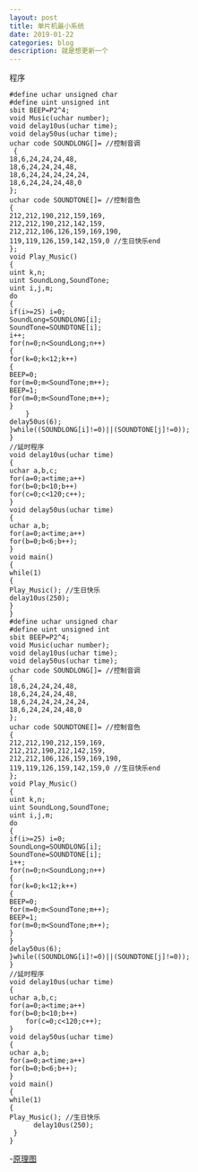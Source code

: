 ```yaml
---
layout: post
title: 单片机最小系统
date: 2019-01-22
categories: blog
description: 就是想更新一个
---
```


程序

    #define uchar unsigned char
    #define uint unsigned int
    sbit BEEP=P2^4;
    void Music(uchar number);
    void delay10us(uchar time);
    void delay50us(uchar time);
    uchar code SOUNDLONG[]= //控制音调
     {
    18,6,24,24,24,48,
    18,6,24,24,24,48,
    18,6,24,24,24,24,24,
    18,6,24,24,24,48,0
    };
    uchar code SOUNDTONE[]= //控制音色
    {
    212,212,190,212,159,169,
    212,212,190,212,142,159,
    212,212,106,126,159,169,190,
    119,119,126,159,142,159,0 //生日快乐end
    };
    void Play_Music()
    {
    uint k,n;
    uint SoundLong,SoundTone;
    uint i,j,m;
    do
    {
    if(i>=25) i=0;
    SoundLong=SOUNDLONG[i];
    SoundTone=SOUNDTONE[i];
    i++;
    for(n=0;n<SoundLong;n++)
    {
    for(k=0;k<12;k++)
    {
    BEEP=0;
    for(m=0;m<SoundTone;m++);
    BEEP=1;
    for(m=0;m<SoundTone;m++);
   	}
    	}
	delay50us(6);
	}while((SOUNDLONG[i]!=0)||(SOUNDTONE[j]!=0));
	}
	//延时程序
	void delay10us(uchar time)
	{
	uchar a,b,c;
	for(a=0;a<time;a++)
	for(b=0;b<10;b++)
	for(c=0;c<120;c++);
	}
	void delay50us(uchar time)
	{
	uchar a,b;
	for(a=0;a<time;a++)
	for(b=0;b<6;b++);
	}
	void main()
	{
	while(1)
	{
	Play_Music(); //生日快乐
	delay10us(250);
	}
	}
	#define uchar unsigned char
	#define uint unsigned int
	sbit BEEP=P2^4;
	void Music(uchar number);
	void delay10us(uchar time);
	void delay50us(uchar time);
	uchar code SOUNDLONG[]= //控制音调
	{
	18,6,24,24,24,48,
	18,6,24,24,24,48,
	18,6,24,24,24,24,24,
	18,6,24,24,24,48,0
	};
	uchar code SOUNDTONE[]= //控制音色
	{
	212,212,190,212,159,169,
	212,212,190,212,142,159,
	212,212,106,126,159,169,190,
	119,119,126,159,142,159,0 //生日快乐end
	};
	void Play_Music()
	{
	uint k,n;
	uint SoundLong,SoundTone;
	uint i,j,m;
	do
	{
	if(i>=25) i=0;
	SoundLong=SOUNDLONG[i];
	SoundTone=SOUNDTONE[i];
	i++;
	for(n=0;n<SoundLong;n++)
	{
	for(k=0;k<12;k++)
	{
	BEEP=0;
	for(m=0;m<SoundTone;m++);
	BEEP=1;
	for(m=0;m<SoundTone;m++);
	}
	}
	delay50us(6);
	}while((SOUNDLONG[i]!=0)||(SOUNDTONE[j]!=0));
	}
	//延时程序
	void delay10us(uchar time)
	{
	uchar a,b,c;
	for(a=0;a<time;a++)
	for(b=0;b<10;b++)
		for(c=0;c<120;c++);
	}
	void delay50us(uchar time)
	{
	uchar a,b;
	for(a=0;a<time;a++)
	for(b=0;b<6;b++);
	}
	void main()
	{
	while(1)
	{
	Play_Music(); //生日快乐
	      delay10us(250);
     }
    }

-[原理图](https://github.com/diaryyaming/diaryyaming.github.io/blob/master/img/%E5%BE%AE%E4%BF%A1%E5%9B%BE%E7%89%87_20190122212537.png)
